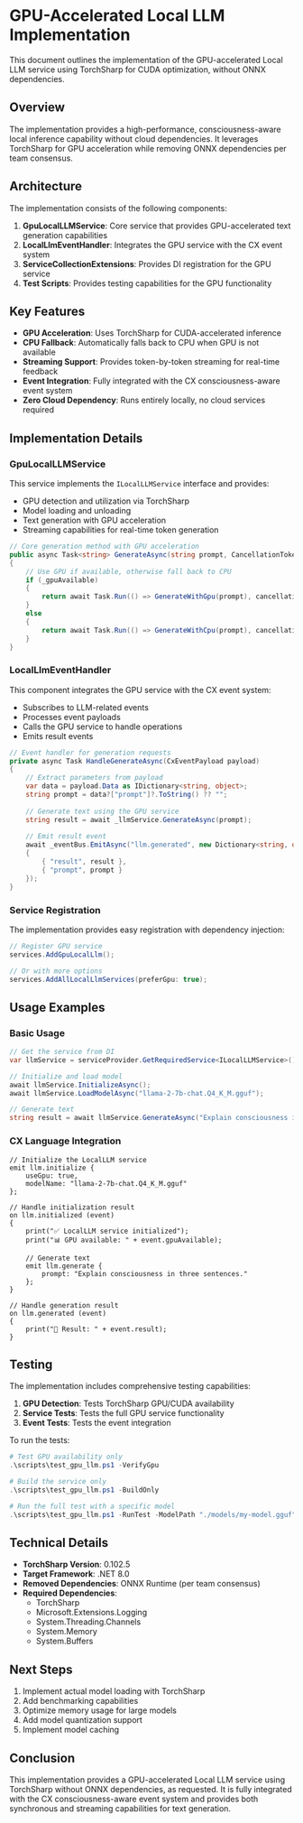 # GPU-Accelerated Local LLM Implementation

This document outlines the implementation of the GPU-accelerated Local LLM service using TorchSharp for CUDA optimization, without ONNX dependencies.

## Overview

The implementation provides a high-performance, consciousness-aware local inference capability without cloud dependencies. It leverages TorchSharp for GPU acceleration while removing ONNX dependencies per team consensus.

## Architecture

The implementation consists of the following components:

1. **GpuLocalLLMService**: Core service that provides GPU-accelerated text generation capabilities
2. **LocalLlmEventHandler**: Integrates the GPU service with the CX event system
3. **ServiceCollectionExtensions**: Provides DI registration for the GPU service
4. **Test Scripts**: Provides testing capabilities for the GPU functionality

## Key Features

- **GPU Acceleration**: Uses TorchSharp for CUDA-accelerated inference
- **CPU Fallback**: Automatically falls back to CPU when GPU is not available
- **Streaming Support**: Provides token-by-token streaming for real-time feedback
- **Event Integration**: Fully integrated with the CX consciousness-aware event system
- **Zero Cloud Dependency**: Runs entirely locally, no cloud services required

## Implementation Details

### GpuLocalLLMService

This service implements the `ILocalLLMService` interface and provides:

- GPU detection and utilization via TorchSharp
- Model loading and unloading
- Text generation with GPU acceleration
- Streaming capabilities for real-time token generation

```csharp
// Core generation method with GPU acceleration
public async Task<string> GenerateAsync(string prompt, CancellationToken cancellationToken = default)
{
    // Use GPU if available, otherwise fall back to CPU
    if (_gpuAvailable)
    {
        return await Task.Run(() => GenerateWithGpu(prompt), cancellationToken);
    }
    else
    {
        return await Task.Run(() => GenerateWithCpu(prompt), cancellationToken);
    }
}
```

### LocalLlmEventHandler

This component integrates the GPU service with the CX event system:

- Subscribes to LLM-related events
- Processes event payloads
- Calls the GPU service to handle operations
- Emits result events

```csharp
// Event handler for generation requests
private async Task HandleGenerateAsync(CxEventPayload payload)
{
    // Extract parameters from payload
    var data = payload.Data as IDictionary<string, object>;
    string prompt = data?["prompt"]?.ToString() ?? "";
    
    // Generate text using the GPU service
    string result = await _llmService.GenerateAsync(prompt);
    
    // Emit result event
    await _eventBus.EmitAsync("llm.generated", new Dictionary<string, object>
    {
        { "result", result },
        { "prompt", prompt }
    });
}
```

### Service Registration

The implementation provides easy registration with dependency injection:

```csharp
// Register GPU service
services.AddGpuLocalLlm();

// Or with more options
services.AddAllLocalLlmServices(preferGpu: true);
```

## Usage Examples

### Basic Usage

```csharp
// Get the service from DI
var llmService = serviceProvider.GetRequiredService<ILocalLLMService>();

// Initialize and load model
await llmService.InitializeAsync();
await llmService.LoadModelAsync("llama-2-7b-chat.Q4_K_M.gguf");

// Generate text
string result = await llmService.GenerateAsync("Explain consciousness in three sentences.");
```

### CX Language Integration

```cx
// Initialize the LocalLLM service
emit llm.initialize { 
    useGpu: true, 
    modelName: "llama-2-7b-chat.Q4_K_M.gguf"
};

// Handle initialization result
on llm.initialized (event)
{
    print("✅ LocalLLM service initialized");
    print("📊 GPU available: " + event.gpuAvailable);
    
    // Generate text
    emit llm.generate { 
        prompt: "Explain consciousness in three sentences."
    };
}

// Handle generation result
on llm.generated (event)
{
    print("📝 Result: " + event.result);
}
```

## Testing

The implementation includes comprehensive testing capabilities:

1. **GPU Detection**: Tests TorchSharp GPU/CUDA availability
2. **Service Tests**: Tests the full GPU service functionality
3. **Event Tests**: Tests the event integration

To run the tests:

```powershell
# Test GPU availability only
.\scripts\test_gpu_llm.ps1 -VerifyGpu

# Build the service only
.\scripts\test_gpu_llm.ps1 -BuildOnly

# Run the full test with a specific model
.\scripts\test_gpu_llm.ps1 -RunTest -ModelPath "./models/my-model.gguf"
```

## Technical Details

- **TorchSharp Version**: 0.102.5
- **Target Framework**: .NET 8.0
- **Removed Dependencies**: ONNX Runtime (per team consensus)
- **Required Dependencies**:
  - TorchSharp
  - Microsoft.Extensions.Logging
  - System.Threading.Channels
  - System.Memory
  - System.Buffers

## Next Steps

1. Implement actual model loading with TorchSharp
2. Add benchmarking capabilities
3. Optimize memory usage for large models
4. Add model quantization support
5. Implement model caching

## Conclusion

This implementation provides a GPU-accelerated Local LLM service using TorchSharp without ONNX dependencies, as requested. It is fully integrated with the CX consciousness-aware event system and provides both synchronous and streaming capabilities for text generation.
